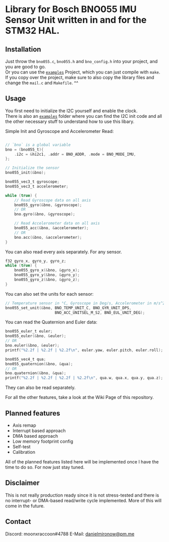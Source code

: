 # Library for Bosch BNO055 IMU Sensor Unit written in and for the STM32 HAL.

## Installation
Just throw the `bno055.c`, `bno055.h` and `bno_config.h` into your project, and you are good to go.  
Or you can use the [`examples`](./examples) Project, which you can just compile with `make`.  
If you copy over the project, make sure to also copy the library files and change the `mail.c` and `Makefile`. ^^

## Usage
You first need to initialize the I2C yourself and enable the clock.  
There is also an [`examples`](./examples) folder where you can find the I2C init code and all the other 
necessary stuff to understand how to use this libary.  

Simple Init and Gyroscope and Accelerometer Read:
```c

// `bno` is a global variable
bno = (bno055_t){
    .i2c = &hi2c1, .addr = BNO_ADDR, .mode = BNO_MODE_IMU,
};

// Initialize the sensor
bno055_init(&bno);

bno055_vec3_t gyroscope;
bno055_vec3_t accelerometer;

while (true) {
    // Read Gyroscope data on all axis
    bno055_gyro(&bno, &gyroscope);
    // OR
    bno.gyro(&bno, &gyroscope);

    // Read Accelerometer data on all axis
    bno055_acc(&bno, &accelerometer);
    // OR
    bno.acc(&bno, &accelerometer);
}
```

You can also read every axis separately. For any sensor.
```c
f32 gyro_x, gyro_y, gyro_z;
while (true) {
    bno055_gyro_x(&bno, &gyro_x);
    bno055_gyro_y(&bno, &gyro_y);
    bno055_gyro_z(&bno, &gyro_z);
}
```

You can also set the units for each sensor:
```c
// Temperature sensor in °C, Gyroscope in Deg/s, Accelerometer in m/s^2, Euler in Deg
bno055_set_unit(&bno, BNO_TEMP_UNIT_C, BNO_GYR_UNIT_DPS,
                      BNO_ACC_UNITSEL_M_S2, BNO_EUL_UNIT_DEG);
```

You can read the Quaternion and Euler data:
```c
bno055_euler_t euler;
bno055_euler(&bno, &euler);
// OR
bno.euler(&bno, &euler);
printf("%2.2f | %2.2f | %2.2f\n", euler.yaw, euler.pitch, euler.roll);

bno055_vec4_t qua;
bno055_quaternion(&bno, &qua);
// OR
bno.quaternion(&bno, &qua);
printf("%2.2f | %2.2f | %2.2f | %2.2f\n", qua.w, qua.x, qua.y, qua.z);
```
They can also be read separately.  

For all the other features, take a look at the Wiki Page of this repository.  

## Planned features
- Axis remap
- Interrupt based approach
- DMA based approach
- Low memory footprint config
- Self-test
- Calibration

All of the planned features listed here will be implemented once I have the time to do so. For now just stay tuned.

## Disclaimer

This is not really production ready since it is not stress-tested and there is no interrupt- or DMA-based read/write cycle implemented. More of this will come in the future.


## Contact
Discord: moonxraccoon#4788
E-Mail: [danielmironow@pm.me](mailto:danielmironow@pm.me)
